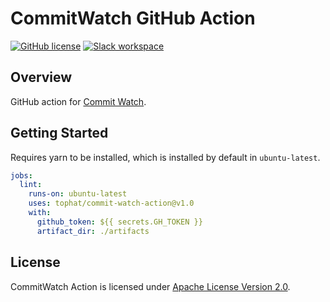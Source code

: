 # CommitWatch GitHub Action

[![GitHub license](https://img.shields.io/github/license/tophat/commit-watch-action)](https://github.com/tophat/commit-watch-action/blob/master/LICENSE) [![Slack workspace](https://slackinvite.dev.tophat.com/badge.svg)](https://opensource.tophat.com/slack)

## Overview

GitHub action for [Commit Watch](https://github.com/tophat/commit-watch).

## Getting Started

Requires yarn to be installed, which is installed by default in `ubuntu-latest`.

```yaml
jobs:
  lint:
    runs-on: ubuntu-latest
    uses: tophat/commit-watch-action@v1.0
    with:
      github_token: ${{ secrets.GH_TOKEN }}
      artifact_dir: ./artifacts
```

## License

CommitWatch Action is licensed under [Apache License Version 2.0](https://github.com/tophat/commit-watch-action/tree/master/LICENSE).
